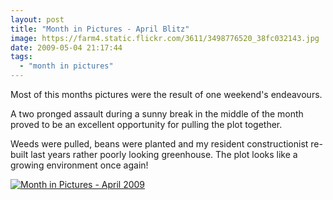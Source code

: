 ```yaml
---
layout: post
title: "Month in Pictures - April Blitz"
image: https://farm4.static.flickr.com/3611/3498776520_38fc032143.jpg
date: 2009-05-04 21:17:44
tags:
  - "month in pictures"
---
```


Most of this months pictures were the result of one weekend's endeavours.

A two pronged assault during a sunny break in the middle of the month proved to be an excellent opportunity for pulling the plot together.

Weeds were pulled, beans were planted and my resident constructionist re-built last years rather poorly looking greenhouse. The plot looks like a growing environment once again!

[![Month in Pictures - April 2009](https://farm4.static.flickr.com/3611/3498776520_38fc032143.jpg)](https://www.flickr.com/photos/warriorwomen/3498776520/)
